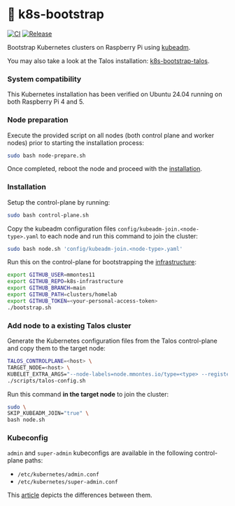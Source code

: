 # 🚀 k8s-bootstrap

[![CI](https://github.com/mmontes11/k8s-bootstrap/actions/workflows/ci.yml/badge.svg)](https://github.com/mmontes11/k8s-bootstrap/actions/workflows/ci.yml)
[![Release](https://github.com/mmontes11/k8s-bootstrap/actions/workflows/release.yml/badge.svg)](https://github.com/mmontes11/k8s-bootstrap/actions/workflows/release.yml)

Bootstrap Kubernetes clusters on Raspberry Pi using [kubeadm](https://kubernetes.io/docs/setup/production-environment/tools/kubeadm/create-cluster-kubeadm/).

You may also take a look at the Talos installation: [k8s-bootstrap-talos](https://github.com/mmontes11/k8s-bootstrap-talos).

### System compatibility

This Kubernetes installation has been verified on Ubuntu 24.04 running on both Raspberry Pi 4 and 5.

### Node preparation

Execute the provided script on all nodes (both control plane and worker nodes) prior to starting the installation process:

```bash
sudo bash node-prepare.sh
```

Once completed, reboot the node and proceed with the [installation](#installation).

### Installation

Setup the control-plane by running:
```bash
sudo bash control-plane.sh
```

Copy the kubeadm configuration files `config/kubeadm-join.<node-type>.yaml` to each node and run this command to join the cluster:
```bash
sudo bash node.sh 'config/kubeadm-join.<node-type>.yaml' 
``` 

Run this on the control-plane for bootstrapping the [infrastructure](https://github.com/mmontes11/k8s-infrastructure):
```bash
export GITHUB_USER=mmontes11
export GITHUB_REPO=k8s-infrastructure 
export GITHUB_BRANCH=main
export GITHUB_PATH=clusters/homelab
export GITHUB_TOKEN=<your-personal-access-token>
./bootstrap.sh
```

### Add node to a existing Talos cluster

Generate the Kubernetes configuration files from the Talos control-plane and copy them to the target node:

```bash
TALOS_CONTROLPLANE=<host> \
TARGET_NODE=<host> \
KUBELET_EXTRA_ARGS="--node-labels=node.mmontes.io/type=<type> --register-with-taints=node.mmontes.io/type=<type>:NoSchedule" \
./scripts/talos-config.sh
```

Run this command __in the target node__ to join the cluster:

```bash
sudo \
SKIP_KUBEADM_JOIN="true" \
bash node.sh
``` 

### Kubeconfig

`admin` and `super-admin` kubeconfigs are available in the following control-plane paths:
- `/etc/kubernetes/admin.conf`
- `/etc/kubernetes/super-admin.conf`

This [article](https://raesene.github.io/blog/2024/01/06/when-is-admin-not-admin/) depicts the differences between them.
